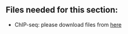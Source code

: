 ## Files needed for this section:

* ChIP-seq: please download files from [here](https://cloud.tsinghua.edu.cn/d/91345a2c2a2d403494a0/)
